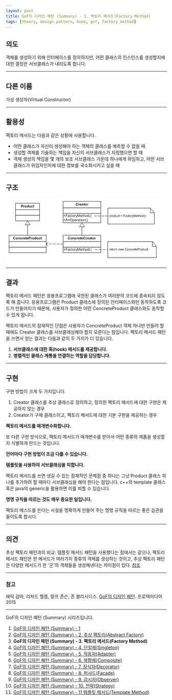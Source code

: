 ```yaml
---
layout: post
title: GoF의 디자인 패턴 (Summary) - 3. 팩토리 메서드(Factory Method)
tags: [theory, design_pattern, book, gof, factory_method]
---
```


## 의도

객체를 생성하기 위해 인터페이스를 정의하지만, 어떤 클래스의 인스턴스를 생성할지에 대한 결정은 서브클래스가 내리도록 합니다.

---

## 다른 이름

가상 생성자\(Virtual Constructor\)

---

## 활용성

팩토리 메서드는 다음과 같은 상황에 사용합니다.

* 어떤 클래스가 자신이 생성해야 하는 객체의 클래스를 예측할 수 없을 때
* 생성할 객체를 기술하는 책임을 자신의 서브클래스가 지정했으면 할 때
* 객체 생성의 책임을 몇 개의 보조 서브클래스 가운데 하나에게 위임하고, 어떤 서브클래스가 위임자인지에 대한 정보를 국소화시키고 싶을 때

---

## 구조

![Factory Method](/img/factory_method.png)

---

## 결과

팩토리 메서드 패턴은 응용프로그램에 국한된 클래스가 여러분의 코드에 종속되지 않도록 해 줍니다. 응용프로그램은 Product 클래스에 정의된 인터페이스와만 동작하도록 코드가 만들어지기 때문에, 사용자가 정의한 어떤 ConcreteProduct 클래스와도 동작할 수 있게 됩니다.

팩토리 메서드의 잠재적인 단점은 사용자가 ConcreteProduct 객체 하나만 만들려 할 때에도 Creator 클래스를 서브클래싱해야 할지 모른다는 점입니다. 팩토리 메서드 패턴을 쓰면서 얻는 결과는 다음과 같이 두 가지가 더 있습니다.

1. **서브클래스에 대한 훅\(hook\) 메서드를 제공합니다.**
2. **병렬적인 클래스 계통을 연결하는 역할을 담당합니다.**

---

## 구현

구현 방법이 크게 두 가지입니다.

1. Creator 클래스를 추상 클래스로 정의하고, 정의한 팩토리 메서드에 대한 구현은 제공하지 않는 경우
2. Creator가 구체 클래스이고, 팩토리 메서드에 대한 기본 구현을 제공하는 경우

**팩토리 메서드를 매개변수화합니다.**

또 다른 구현 방식으로, 팩토리 메서드가 매개변수를 받아서 어떤 종류의 제품을 생성할지 식별하게 만드는 것입니다.

**언어마다 구현 방법이 조금 다를 수 있습니다.**

**템플릿을 사용하여 서브클래싱을 피합니다.**

팩토리 메서드를 쓰면 생길 수 있는 잠재적인 문제점 중 하나는 그냥 Product 클래스 하나를 추가하려 할 때마다 서브클래싱을 해야 한다는 점입니다. c++의 template 클래스 혹은 java의 generic을 활용하면 이를 피할 수 있습니다.

**명명 규칙을 따르는 것도 매우 중요한 일입니다.**

팩토리 메스드를 쓴다는 사실을 명확하게 만들어 주는 명명 규칙을 따르는 좋은 습관을 들이도록 합시다.

---

## 의견

추상 팩토리 패턴과의 비교: 템플릿 메서드 패턴을 사용했다는 점에서는 같으나, 팩토리 메서드 패턴은 한 메서드가 여러가지 종류의 객체를 생성하는 것이고, 추상 팩토리 패턴은 다양한 메서드가 한 '군'의 객체들을 생성해낸다는 차이점이 있다. [참조](http://jusungpark.tistory.com/14)

---

### 참고
에릭 감마, 리처드 헬름, 랄프 존슨, 존 블리시디스. [GoF의 디자인 패턴](https://book.naver.com/bookdb/book_detail.nhn?bid=8942623). 프로텍미디어 2015

---

GoF의 디자인 패턴 (Summary) 시리즈입니다.

1. [GoF의 디자인 패턴 (Summary) - 1](/2018-12-24-GoF의-디자인-패턴-(Summary)-1)
2. [GoF의 디자인 패턴 (Summary) - 2. 추상 팩토리(Abstract Factory)](/2018-12-24-GoF의-디자인-패턴-(Summary)-2.-추상-팩토리(Abstract-Factory))
3. **GoF의 디자인 패턴 (Summary) - 3. 팩토리 메서드(Factory Method)**
4. [GoF의 디자인 패턴 (Summary) - 4. 단일체(Singleton)](/2018-12-24-GoF의-디자인-패턴-(Summary)-4.-단일체(Singleton))
5. [GoF의 디자인 패턴 (Summary) - 5. 적응자(Adapter)](/2018-12-24-GoF의-디자인-패턴-(Summary)-5.-적응자(Adapter))
6. [GoF의 디자인 패턴 (Summary) - 6. 복합체(Composite)](/2018-12-24-GoF의-디자인-패턴-(Summary)-6.-복합체(Composite))
7. [GoF의 디자인 패턴 (Summary) - 7. 장식자(Decorator)](/2018-12-24-GoF의-디자인-패턴-(Summary)-7.-장식자(Decorator))
8. [GoF의 디자인 패턴 (Summary) - 8. 퍼사드(Facade)](/2018-12-24-GoF의-디자인-패턴-(Summary)-8.-퍼사드(Facade))
9. [GoF의 디자인 패턴 (Summary) - 9. 감시자(Observer)](/2018-12-24-GoF의-디자인-패턴-(Summary)-9.-감시자(Observer))
10. [GoF의 디자인 패턴 (Summary) - 10. 전략(Strategy)](/2018-12-25-GoF의-디자인-패턴-(Summary)-10.-전략(Strategy))
11. [GoF의 디자인 패턴 (Summary) - 11 템플릿 메서드(Template Method)](/2018-12-25-GoF의-디자인-패턴-(Summary)-11.-템플릿-메서드(Template-Method))
